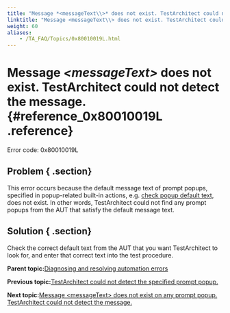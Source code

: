 ```yaml
--- 
title: "Message *<messageText\\>* does not exist. TestArchitect could not detect the message."
linktitle: "Message <messageText\\> does not exist. TestArchitect could not detect the message."
weight: 60
aliases: 
    - /TA_FAQ/Topics/0x80010019L.html
---
```

# Message *<messageText\>* does not exist. TestArchitect could not detect the message. {#reference_0x80010019L .reference}

Error code: 0x80010019L

## Problem { .section}

This error occurs because the default message text of prompt popups, specified in popup-related built-in actions, e.g. [check popup default text](../../TA_Automation/Topics/bia_check_popup_default_text.html), does not exist. In other words, TestArchitect could not find any prompt popups from the AUT that satisfy the default message text.

## Solution { .section}

Check the correct default text from the AUT that you want TestArchitect to look for, and enter that correct text into the test procedure.

**Parent topic:**[Diagnosing and resolving automation errors](../../TA_FAQ/Topics/faq.automation_error.html)

**Previous topic:**[TestArchitect could not detect the specified prompt popup.](../../TA_FAQ/Topics/0x80010020L-1.html)

**Next topic:**[Message <messageText\> does not exist on any prompt popup. TestArchitect could not detect the message.](../../TA_FAQ/Topics/0x80010019L-1.html)


